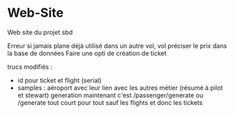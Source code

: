 # Web-Site
Web site du projet sbd

Erreur si jamais plane déjà utilisé dans un autre vol, vol préciser le prix dans la base de données
Faire une opti de création de ticket 


trucs modifiés : 
- id pour ticket et flight (serial)
- samples : aéroport avec leur lien avec les autres
            métier (résumé à pilot et stewart)
            generation
            maintenant c'est /passenger/generate ou /generate tout court pour tout sauf les flights et donc les tickets